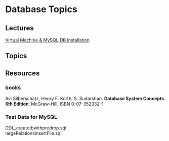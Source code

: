 # Database Topics

## Lectures

[Virtual Machine & MySQL DB installation](./docs/DbSystemLabEnvForMysql.pdf)

## Topics

## Resources

### books

Avi Silberschatz, Henry F. Korth, S. Sudarshan. **Database System Concepts 6th Edition**. McGraw-Hill, ISBN 0-07-352332-1


### Test Data for MySQL
DDL_createtbwithpredrop.sql<br/>
largeRelationsInsertFile.sql